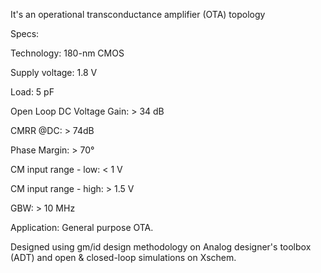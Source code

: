 It's an operational transconductance amplifier (OTA) topology 

Specs:

Technology:  180-nm CMOS

Supply voltage:  1.8 V

Load:  5 pF

Open Loop DC Voltage Gain:   > 34 dB

CMRR @DC:   > 74dB

Phase Margin:   > 70°

CM input range - low:   < 1 V

CM input range - high:   > 1.5 V

GBW:   > 10 MHz

Application:
General purpose OTA.

Designed using gm/id design methodology on Analog designer's toolbox (ADT) and open & closed-loop simulations on Xschem.

